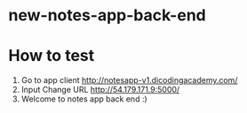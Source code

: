 # new-notes-app-back-end

# How to test

1. Go to app client http://notesapp-v1.dicodingacademy.com/
2. Input Change URL http://54.179.171.9:5000/
3. Welcome to notes app back end :)

